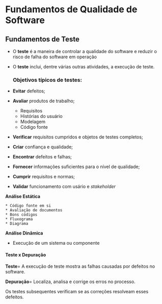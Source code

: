 # Fundamentos de Qualidade de Software

## Fundamentos de Teste

* O **teste** é a maneira de controlar a qualidade do software e reduzir o risco de falha do software em operação

* O **teste** inclui, dentre várias outras atividades, a execução de teste.

  ### Objetivos típicos de testes:

  

* **Evitar** defeitos;

* **Avaliar** produtos de trabalho;

  * Requisitos
  * Histórias do usuário
  * Modelagem
  * Código fonte

* **Verificar** requisitos cumpridos e objetos de testes completos;

* **Criar** confiança e qualidade;

* **Encontrar** defeitos e falhas;

* **Fornecer** informações suficientes para o nível de qualidade;

* **Cumprir** requisitos e normas;

* **Validar** funcionamento com usário e *stakeholder*

**Análise Estática**

	* Código fonte em si
	* Avaliação de documentos
	* Bons códigos
	* Fluxograma
	* Diagrama

**Análise Dinâmica**

* Execução de um sistema ou componente

#### Teste x Depuração

**Teste**= A execução de teste mostra as falhas causadas por defeitos no software.

**Depuração**= Localiza, analisa e corrige os erros no processo.

Os testes subsequentes verificam se as correções resolveam esses defeitos.